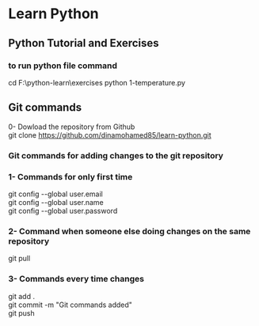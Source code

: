 # Learn Python
## Python Tutorial and Exercises
### to run python file command
cd F:\python-learn\exercises
python 1-temperature.py
## Git commands
0- Dowload the repository from Github
<br />
git clone https://github.com/dinamohamed85/learn-python.git
<br />
### Git commands for adding changes to the git repository
### 1- Commands for only first time
git config --global user.email 
<br />
git config --global user.name 
<br />
git config --global user.password 
<br />
### 2- Command when someone else doing changes on the same repository
git pull
<br />
### 3- Commands every time changes
git add .
<br />
git commit -m "Git commands added"
<br />
git push 
